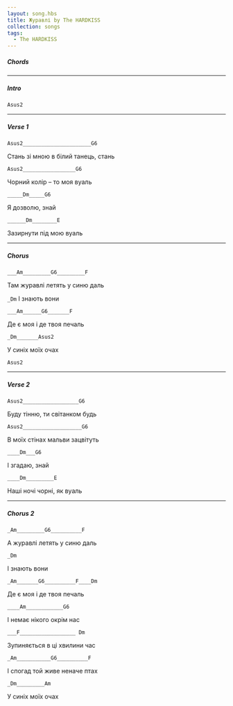 ```yaml
---
layout: song.hbs
title: Журавлі by The HARDKISS
collection: songs
tags:
  - The HARDKISS
---
```

<awesome-youtube data-youtubeid="bBgdXGQAHQM"></awesome-youtube>

##### Chords 

<awesome-chord data-chord="Asus2 0-0-2-2-0-0"></awesome-chord>
<awesome-chord data-chord="G6 0-0-0-0-2-3"></awesome-chord>

<awesome-auto-scroller duration="2.6"></awesome-auto-scroller>

---
##### Intro

`Asus2`
 
---
##### Verse 1

`Asus2______________________G6`

Стань зі мною в білий танець, стань

`Asus2_________________G6`

Чорний колір – то моя вуаль

`_____Dm_____G6`

Я дозволю, знай

`______Dm________E`

Зазирнути під мою вуаль
 
---
##### Chorus

`___Am_________G6_________F`

Там журавлі летять у синю даль

`_Dm`
І знають вони

`___Am______G6_______F`

Де є моя і де твоя печаль

`_Dm_______Asus2`

У синіх моїх очах

`Asus2`

--- 
##### Verse 2

`Asus2__________________G6`

Буду тінню, ти світанком будь

`Asus2___________________G6`

В моїх стінах мальви зацвітуть

`____Dm___G6`

І згадаю, знай

`____Dm_________E`

Наші ночі чорні, як вуаль

---
##### Chorus 2

`_Am_________G6__________F`

А журавлі летять у синю даль

`_Dm`

І знають вони

`_Am_______G6__________F____Dm`

Де є моя і де твоя печаль

`____Am____________G6`

І немає нікого окрім нас

`___F__________________ Dm`

Зупиняється в ці хвилини час

`_Am___________G6__________F`

І спогад той живе неначе птах

`_Dm_________Am`

У синіх моїх очах

<awesome-auto-scroller-end></awesome-auto-scroller-end>